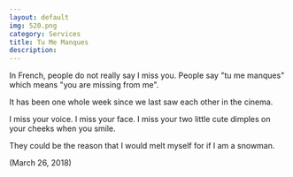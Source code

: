 ```yaml
---
layout: default
img: 520.png
category: Services
title: Tu Me Manques
description:
---
```

In French, people do not really say I miss you. People say "tu me manques" which means "you are missing from me".

It has been one whole week since we last saw each other in the cinema.

I miss your voice. I miss your face. I miss your two little cute dimples on your cheeks when you smile.

They could be the reason that I would melt myself for if I am a snowman.

(March 26, 2018)
